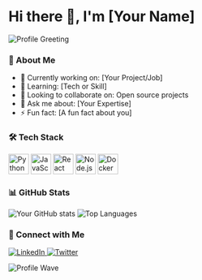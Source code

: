 # Hi there 👋, I'm [Your Name]

![Profile Greeting](https://media0.giphy.com/media/v1.Y2lkPTc5MGI3NjExcDV1MWFkc3N0eWE0ZGkwYWV5OTQ1OHZvNWZ5NzNtaXdsdDl6azl3aiZlcD12MV9pbnRlcm5hbF9naWZfYnlfaWQmY3Q9Zw/NWg7M1VlT101W/giphy.gif)

### 🌱 About Me
- 🔭 Currently working on: [Your Project/Job]  
- 🌱 Learning: [Tech or Skill]  
- 👯 Looking to collaborate on: Open source projects  
- 💬 Ask me about: [Your Expertise]  
- ⚡ Fun fact: [A fun fact about you]

### 🛠️ Tech Stack
<p>
  <img src="https://cdn.jsdelivr.net/gh/devicons/devicon/icons/python/python-original.svg" alt="Python" width="40" height="40"/>
  <img src="https://cdn.jsdelivr.net/gh/devicons/devicon/icons/javascript/javascript-original.svg" alt="JavaScript" width="40" height="40"/>
  <img src="https://cdn.jsdelivr.net/gh/devicons/devicon/icons/react/react-original.svg" alt="React" width="40" height="40"/>
  <img src="https://cdn.jsdelivr.net/gh/devicons/devicon/icons/nodejs/nodejs-original.svg" alt="Node.js" width="40" height="40"/>
  <img src="https://cdn.jsdelivr.net/gh/devicons/devicon/icons/docker/docker-original.svg" alt="Docker" width="40" height="40"/>
</p>

### 📊 GitHub Stats
![Your GitHub stats](https://github-readme-stats.vercel.app/api?username=YOUR_GITHUB_USERNAME&show_icons=true&theme=radical)
![Top Languages](https://github-readme-stats.vercel.app/api/top-langs/?username=YOUR_GITHUB_USERNAME&layout=compact&theme=radical)

### 🔗 Connect with Me
<p>
  <a href="https://www.linkedin.com/in/YOUR_LINKEDIN/">
    <img src="https://img.shields.io/badge/LinkedIn-Profile-blue?logo=linkedin&logoColor=white" alt="LinkedIn"/>
  </a>
  <a href="https://twitter.com/YOUR_TWITTER/">
    <img src="https://img.shields.io/badge/Twitter-Profile-1DA1F2?logo=twitter&logoColor=white" alt="Twitter"/>
  </a>
</p>

![Profile Wave](https://raw.githubusercontent.com/your-username/your-username/main/wave.gif)
